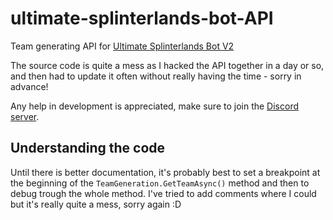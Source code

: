 # ultimate-splinterlands-bot-API
Team generating API for [Ultimate Splinterlands Bot V2](https://github.com/PCJones/Ultimate-Splinterlands-Bot-V2)

The source code is quite a mess as I hacked the API together in a day or so, and then had to update it often without really having the time - sorry in advance!

Any help in development is appreciated, make sure to join the [Discord server](https://discord.gg/hwSr7KNGs9).

## Understanding the code
Until there is better documentation, it's probably best to set a breakpoint at the beginning of the `TeamGeneration.GetTeamAsync()` method and then to debug trough the whole method.
I've tried to add comments where I could but it's really quite a mess, sorry again :D
